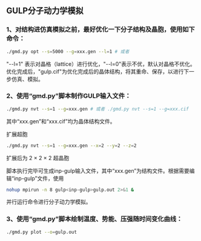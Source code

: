 ## GULP分子动力学模拟
### 1、对结构进仿真模拟之前，最好优化一下分子结构及晶胞，使用如下命令：

```bash
./gmd.py opt --s=5000 --g=xxx.gen --l=1 # 或者 
```
"--l=1" 表示对晶格（lattice）进行优化，"--l=0"表示不优，默认对晶格不优化。优化完成后，"gulp.cif"为优化完成后的晶体结构，将其重命、保存，以进行下一步仿真、模拟。

### 2、使用“gmd.py”脚本制作GULP输入文件：
```bash
./gmd.py nvt --s=1 --g=xxx.gen # 或者 ./gmd.py nvt --s=1 --g=xxx.cif
```
其中“xxx.gen”和“xxx.cif”均为晶体结构文件。

扩展超胞

```bash
./gmd.py nvt --s=1 --g=xxx.gen --x=2 --y=2 --z=2
```
扩展后为 2 $\times$ 2 $\times$ 2 超晶胞

脚本执行完毕可生成inp-gulp输入文件，其中“xxx.gen”为结构文件。根据需要编辑“inp-gulp”文件，使用
```bash
nohup mpirun -n 8 gulp<inp-gulp>gulp.out 2>&1 & 
```
并行运行命令进行分子动力学模拟。

### 3、使用“gmd.py”脚本绘制温度、势能、压强随时间变化曲线：
```bash
./gmd.py plot --o=gulp.out 
```